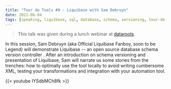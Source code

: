 ```yaml
---
title: "Tour de Tools #9 - Liquibase with Sam Debruyn"
date: 2021-06-04
tags: [speaking, liquibase, sql, database, schema, versioning, tour-de-tools]
---
```


> This talk was given during a lunch webinar at [dataroots](https://dataroots.io).

In this session, Sam Debruyn (aka Official Liquibase Fanboy, soon to be Legend) will demonstrate Liquibase -- an open source database schema version controller . After an introduction on schema versioning and presentation of Liquibase, Sam will narrate us some stories from the trenches: how to optimally use the tool locally to avoid writing cumbersome XML, testing your transformations and integration with your automation tool.

{{< youtube IYSdbMCh8fk >}}
